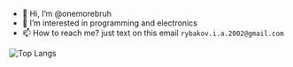 - 👋 Hi, I’m @onemorebruh
- 👀 I’m interested in programming and electronics
- 📫 How to reach me? just text on this email `rybakov.i.a.2002@gmail.com`

![Top Langs](https://github-readme-stats.vercel.app/api/top-langs/?username=onemorebruh&layout=compact)
